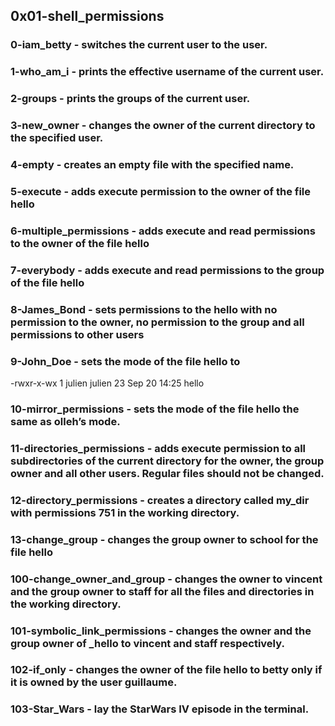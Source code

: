 ## 0x01-shell_permissions

### 0-iam_betty - switches the current user to the user. 


### 1-who_am_i -  prints the effective username of the current user.

### 2-groups - prints the groups of the current user.

### 3-new_owner - changes the owner of the current directory to the specified user.

### 4-empty - creates an empty file with the specified name.


### 5-execute - adds execute permission to the owner of the file hello


### 6-multiple_permissions - adds execute and read permissions to the owner of the file hello

### 7-everybody - adds execute and read permissions to the group of the file hello


### 8-James_Bond - sets permissions to the hello with no permission to the owner, no permission to the group and all permissions to other users


### 9-John_Doe -  sets the mode of the file hello to
-rwxr-x-wx 1 julien julien 23 Sep 20 14:25 hello


### 10-mirror_permissions - sets the mode of the file hello the same as olleh’s mode.

### 11-directories_permissions -  adds execute permission to all subdirectories of the current directory for the owner, the group owner and all other users. Regular files should not be changed.


### 12-directory_permissions - creates a directory called my_dir with permissions 751 in the working directory.

### 13-change_group - changes the group owner to school for the file hello


### 100-change_owner_and_group -  changes the owner to vincent and the group owner to staff for all the files and directories in the working directory.


### 101-symbolic_link_permissions - changes the owner and the group owner of _hello to vincent and staff respectively.


### 102-if_only - changes the owner of the file hello to betty only if it is owned by the user guillaume.

### 103-Star_Wars - lay the StarWars IV episode in the terminal.